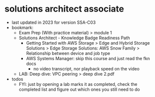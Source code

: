 # solutions architect associate

- last updated in 2023 for version SSA-C03
- bookmark:
  - Exam Prep (With practice material) > module 1
  - Solutions Architect - Knowledge Badge Readiness Path
    - Getting Started with AWS Storage > Edge and Hybrid Storage Solutions > Edge Storage Solutions: AWS Snow Family > Relationship between device and job type
    - AWS Systems Manager: skip this course and just read the fkn docs
      - no video transcript, nor playback speed on the video
  - LAB: Deep dive: VPC peering > deep dive 2.pdf
- todos
  - FYI: just by opening a lab marks it as completed, check the completed list and figure out which ones you still need to do
